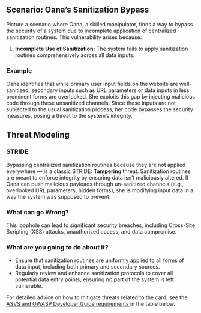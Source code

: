 ## Scenario: Oana’s Sanitization Bypass

Picture a scenario where Oana, a skilled manipulator, finds a way to bypass the security of a system due to incomplete application of centralized sanitization routines. This vulnerability arises because:

1. **Incomplete Use of Sanitization:** The system fails to apply sanitization routines comprehensively across all data inputs.

### Example

Oana identifies that while primary user input fields on the website are well-sanitized, secondary inputs such as URL parameters or data inputs in less prominent forms are overlooked. She exploits this gap by injecting malicious code through these unsanitized channels. Since these inputs are not subjected to the usual sanitization process, her code bypasses the security measures, posing a threat to the system’s integrity.

## Threat Modeling

### STRIDE

Bypassing centralized sanitization routines because they are not applied everywhere — is a classic STRIDE: **Tampering** threat.
Sanitization routines are meant to enforce integrity by ensuring data isn’t maliciously altered.
If Oana can push malicious payloads through un-sanitized channels (e.g., overlooked URL parameters, hidden forms), she is modifying input data in a way the system was supposed to prevent.

### What can go Wrong?

This loophole can lead to significant security breaches, including Cross-Site Scripting (XSS) attacks, unauthorized access, and data compromise.

### What are you going to do about it?

- Ensure that sanitization routines are uniformly applied to all forms of data input, including both primary and secondary sources.
- Regularly review and enhance sanitization protocols to cover all potential data entry points, ensuring no part of the system is left vulnerable.

For detailed advice on how to mitigate threats related to the card, see the [ASVS and OWASP Developer Guide requirements ](#mapping 'ASVS and OWASP Developer Guide requirements [internal]') in the table below.
